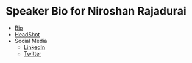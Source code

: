 # Speaker Bio for Niroshan Rajadurai

- [Bio](https://github.com/niroshan/public-profile/blob/main/niroshan-rajadurai-bio.md)
- [HeadShot](https://github.com/niroshan/public-profile/blob/main/niroshan-head-shot.jfif)
- Social Media
   - [LinkedIn](https://www.linkedin.com/in/niroshanr/)
   - [Twitter](https://twitter.com/nirocr)
